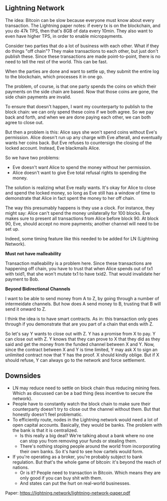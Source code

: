 ## Lightning Network

The idea: Bitcoin can be slow because everyone must know about every
transaction. The Lightning paper notes: if every tx is on the
blockchain, and you do 47k TPS, then that's 8GB of data every
10min. They also want to even have higher TPS, in order to enable
micropayments.

Consider two parties that do a lot of business with each other. What
if they do things "off chain"? They make transactions to each other,
but just don't publish these. Since these transactions are made
point-to-point, there is no need to tell the rest of the world. This
can be fast.

When the parties are done and want to settle up, they submit the
entire log to the blockchain, which processes it in one go.

The problem, of course, is that one party spends the coins on which
their payments on the side chain are based. Now that those coins are
gone, the side chain payments are invalid.

To ensure that doesn't happen, I want my counterparty to publish to
the block chain: we can only spend these coins if we both agree. So we
pay back and forth, and when we are done paying each other, we can
both agree to close out.

But then a problem is this: Alice says she won't spend coins without
Eve's permission. Alice doesn't run up any charge with Eve afterall,
and eventually wants her coins back. But Eve refuses to countersign
the closing of the locked account. Instead, Eve blackmails Alice.

So we have two problems:

* Eve doesn't want Alice to spend the money without her permission.
* Alice doesn't want to give Eve total refusal rights to spending the
  money.

The solution is realizing what Eve really wants. It's okay for Alice
to close and spend the locked money, so long as Eve still has a window
of time to demonstrate that Alice in fact spent the money to her off
chain.

The way this presumably happens is they use a clock. For instance,
they might say: Alice can't spend the money unilaterally for 100
blocks. Eve makes sure to present all transactions from Alice before
block 90. At block 90, Eve, should accept no more payments; another
channel will need to be set up.

Indeed, some timing feature like this needed to be added for LN
(Lightning Network).

**Must not have malleability**

Transaction malleability is a problem here. Since these transactions
are happening off chain, you have to trust that when Alice spends out
of tx1 with txid1, that she won't mutate tx1 to have txid2. That would
invalidate her payment to Bob.

**Beyond Bidirectional Channels**

I want to be able to send money from A to Z, by going through a number
of intermeidate channels. But how does A send money to B, trusting
that B will send it onward to Z.

I think the idea is to have smart contracts. As in: this transaction
only goes through if you demonstrate that are you part of a chain that
ends with Z.

So let's say Y wants to close out with Z. Y has a promise from X to
pay. Y can close out with Z. Y knows that they can prove to X that
they did as they said and get the money from the funded channel
between X and Y. Now, since the contract between X and Y is time
limited, Y may ask X to sign an unlimited contract now that Y has the
proof. X should kindly oblige. But if X should refuse, Y can always go
to the network and force settlement.

## Downsides

* LN may reduce need to settle on block chain thus reducing mining
  fees. Which as discussed can be a bad thing (less incentive to
  secure the network).
* People have to constantly watch the block chain to make sure their
  counterparty doesn't try to close out the channel without them. But
  that honestly doesn't feel problematic.
* To efficiently route, nodes in the Lightning network would need a
  lot of open capital accounts. Basically, they would be banks. The
  problem with the bank is that it is centralized.
    * Is this really a big deal? We're talking about a bank where no
      one can stop you from removing your funds or stealing them.
    * There's nothing stoping people around the world from
      incorporating their own banks. So it's hard to see how cartels
      would form.
* If you're operating as a broker, you're probably subject to bank
  regulation. But that's the whole game of bitcoin: it's beyond the
  reach of nations.
    * Or is it? People need to transaction in Bitcoin. Which means
      they are only good if you can buy shit with them.
    * And states can put the hurt on real-world businesses.

Paper: https://lightning.network/lightning-network-paper.pdf
